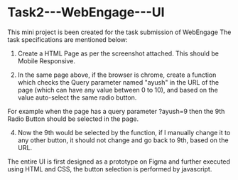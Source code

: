 # Task2---WebEngage---UI
This mini project is been created for the task submission of WebEngage
The task specifications are mentioned below:
1. Create a HTML Page as per the screenshot attached. This should be Mobile Responsive.

2. In the same page above, if the browser is chrome, create a function which checks the Query parameter named "ayush" in the URL of the page (which can have any value between 0 to 10), and based on the value auto-select the same radio button.

For example when the page has a query parameter ?ayush=9 then the 9th Radio Button should be selected in the page.

4. Now the 9th would be selected by the function, if I manually change it to any other button, it should not change and go back to 9th, based on the URL.

The entire UI is first designed as a prototype on Figma and further executed using HTML and CSS, the button selection is performed by javascript.
